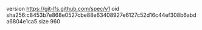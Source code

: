 version https://git-lfs.github.com/spec/v1
oid sha256:c8453b7e868e0527cbe88e63408927e6127c52d16c44ef308b6abda6804e1ca5
size 960
